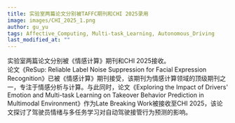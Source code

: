 ```yaml
---
title: 实验室两篇论文分别被TAFFC期刊和CHI 2025录用
image: images/CHI_2025_1.png
author: gu_yu
tags: Affective_Computing, Multi-task_Learning, Autonomous_Driving
last_modified_at: ""
---
```

<!-- excerpt start -->
实验室两篇论文分别被《情感计算》期刊和CHI 2025接收。<br>
论文《ReSup: Reliable Label Noise Suppression for Facial Expression Recognition》已被《情感计算》期刊接受，该期刊为情感计算领域的顶级期刊之一，专注于情感分析与计算。与此同时，论文《Exploring the Impact of Drivers' Emotion and Multi-task Learning on Takeover Behavior Prediction in Multimodal Environment》作为Late Breaking Work被接收至CHI 2025，该论文探讨了驾驶员情绪与多任务学习对自动驾驶接管行为预测的影响。<br>
<!-- excerpt end -->
